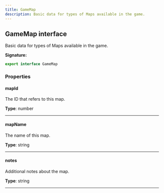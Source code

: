 ```yaml
---
title: GameMap
description: Basic data for types of Maps available in the game.
---
```


## GameMap interface

Basic data for types of Maps available in the game.

**Signature:**

```ts
export interface GameMap 
```

### Properties

#### mapId

The ID that refers to this map.



**Type**: number

---

#### mapName

The name of this map.



**Type**: string

---

#### notes

Additional notes about the map.



**Type**: string

---

